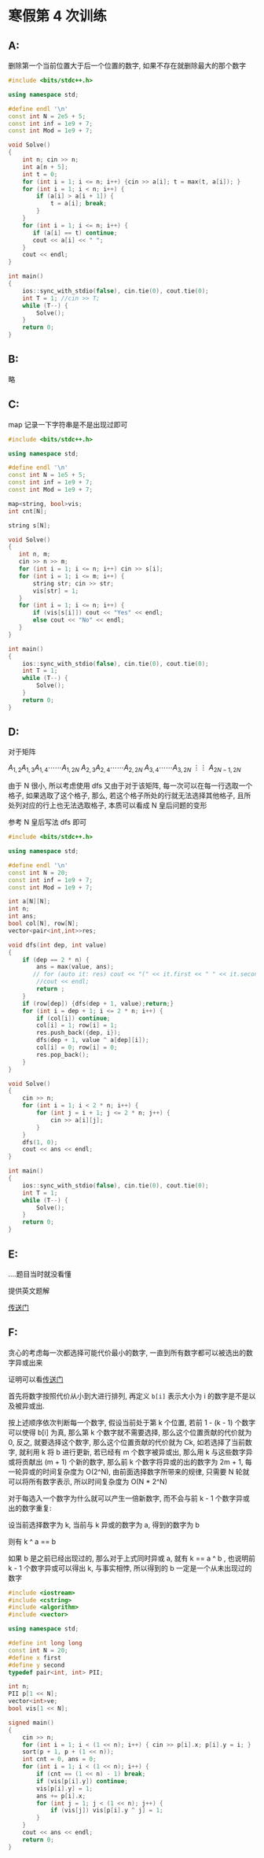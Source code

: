# 寒假第 4 次训练

## A:

删除第一个当前位置大于后一个位置的数字, 如果不存在就删除最大的那个数字

```c++
#include <bits/stdc++.h>

using namespace std;

#define endl '\n'
const int N = 2e5 + 5;
const int inf = 1e9 + 7;
const int Mod = 1e9 + 7;

void Solve()
{
    int n; cin >> n; 
    int a[n + 5];
    int t = 0;
    for (int i = 1; i <= n; i++) {cin >> a[i]; t = max(t, a[i]); }
    for (int i = 1; i < n; i++) {
        if (a[i] > a[i + 1]) {
            t = a[i]; break;
        }
    }
    for (int i = 1; i <= n; i++) {
       if (a[i] == t) continue;
       cout << a[i] << " ";
    }
    cout << endl;
}

int main()
{
    ios::sync_with_stdio(false), cin.tie(0), cout.tie(0);
    int T = 1; //cin >> T;
    while (T--) {
        Solve();
    }
    return 0;
} 
```

## B:

略



## C:

map 记录一下字符串是不是出现过即可

```c++
#include <bits/stdc++.h>

using namespace std;

#define endl '\n'
const int N = 1e5 + 5;
const int inf = 1e9 + 7;
const int Mod = 1e9 + 7;

map<string, bool>vis;
int cnt[N];

string s[N];

void Solve()
{
   int n, m;
   cin >> n >> m;
   for (int i = 1; i <= n; i++) cin >> s[i];
   for (int i = 1; i <= m; i++) {
       string str; cin >> str;
       vis[str] = 1;
   }
   for (int i = 1; i <= n; i++) {
       if (vis[s[i]]) cout << "Yes" << endl;
       else cout << "No" << endl;
   }
}

int main()
{
    ios::sync_with_stdio(false), cin.tie(0), cout.tie(0);
    int T = 1;
    while (T--) {
        Solve();
    }
    return 0;
}
```

## D:

对于矩阵

$A_{1, 2} A_{1, 3}  A_{1, 4} \cdots⋯ A_{1, 2N}$
$A_{2, 3} A_{2, 4} \cdots⋯ A_{2, 2N}$
$A_{3, 4} \cdots⋯ A_{3, 2N}$
$\vdots⋮$
$A_{2N-1, 2N}$

由于 N 很小, 所以考虑使用 dfs 又由于对于该矩阵, 每一次可以在每一行选取一个格子, 如果选取了这个格子, 那么, 若这个格子所处的行就无法选择其他格子, 且所处列对应的行上也无法选取格子, 本质可以看成 N 皇后问题的变形

参考 N 皇后写法 dfs 即可

```c++
#include <bits/stdc++.h>

using namespace std;

#define endl '\n'
const int N = 20;
const int inf = 1e9 + 7;
const int Mod = 1e9 + 7;

int a[N][N];
int n;
int ans;
bool col[N], row[N];
vector<pair<int,int>>res;

void dfs(int dep, int value) 
{
    if (dep == 2 * n) {
        ans = max(value, ans);
       // for (auto it: res) cout << "(" << it.first << " " << it.second << ") ";
        //cout << endl;
        return ;
    }
    if (row[dep]) {dfs(dep + 1, value);return;}
    for (int i = dep + 1; i <= 2 * n; i++) {
        if (col[i]) continue;
        col[i] = 1; row[i] = 1;
        res.push_back({dep, i});
        dfs(dep + 1, value ^ a[dep][i]);
        col[i] = 0; row[i] = 0;
        res.pop_back();
    }
}

void Solve()
{
    cin >> n;
    for (int i = 1; i < 2 * n; i++) {
        for (int j = i + 1; j <= 2 * n; j++) {
            cin >> a[i][j];
        }
    }
    dfs(1, 0);
    cout << ans << endl;
}

int main()
{
    ios::sync_with_stdio(false), cin.tie(0), cout.tie(0);
    int T = 1;
    while (T--) {
        Solve();
    }
    return 0;
}
```

## E:

....题目当时就没看懂

提供英文题解

[传送门](https://atcoder.jp/contests/abc236/editorial/3303)





## F:

贪心的考虑每一次都选择可能代价最小的数字, 一直到所有数字都可以被选出的数字异或出来

证明可以看[传送门](https://atcoder.jp/contests/abc236/editorial/3306)

首先将数字按照代价从小到大进行排列, 再定义 `b[i]` 表示大小为 i 的数字是不是以及被异或出.

按上述顺序依次判断每一个数字, 假设当前处于第 k 个位置, 若前 1 - (k - 1) 个数字可以使得 b[i] 为真,  那么第 k 个数字就不需要选择, 那么这个位置贡献的代价就为 0, 反之, 就要选择这个数字, 那么这个位置贡献的代价就为 Ck, 如若选择了当前数字, 就利用 k 将 b 进行更新, 若已经有 m 个数字被异或出, 那么用 k 与这些数字异或将贡献出 (m + 1) 个新的数字, 那么前 k 个数字将异或的出的数字为 2m + 1, 每一轮异或的时间复杂度为 O(2^N), 由前面选择数字所带来的规律, 只需要 N 轮就可以将所有数字表示, 所以时间复杂度为 O(N * 2^N)



对于每选入一个数字为什么就可以产生一倍新数字, 而不会与前 k - 1 个数字异或出的数字重复:

设当前选择数字为 k, 当前与 k 异或的数字为 a, 得到的数字为 b

则有 k ^ a == b

如果 b 是之前已经出现过的, 那么对于上式同时异或 a, 就有 k == a ^ b , 也说明前 k - 1 个数字异或可以得出 k, 与事实相悖, 所以得到的 b 一定是一个从未出现过的数字

```c++
#include <iostream>
#include <cstring>
#include <algorithm>
#include <vector>

using namespace std;

#define int long long
const int N = 20;
#define x first
#define y second
typedef pair<int, int> PII;

int n;
PII p[1 << N];
vector<int>ve;
bool vis[1 << N];

signed main()
{
    cin >> n;
    for (int i = 1; i < (1 << n); i++) { cin >> p[i].x; p[i].y = i; }
    sort(p + 1, p + (1 << n));
    int cnt = 0, ans = 0;
    for (int i = 1; i < (1 << n); i++) {
        if (cnt == (1 << n) - 1) break;
        if (vis[p[i].y]) continue; 
        vis[p[i].y] = 1;
        ans += p[i].x;
        for (int j = 1; j < (1 << n); j++) {
            if (vis[j]) vis[p[i].y ^ j] = 1;
        }
    }
    cout << ans << endl;
    return 0;
}
```

